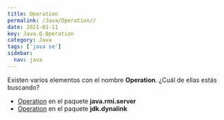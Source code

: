 ```yaml
---
title: Operation
permalink: /Java/Operation//
date: 2021-01-11
key: Java.O.Operation
category: Java
tags: ['java se']
sidebar: 
  nav: java
---
```


Existen varios elementos con el nombre **Operation**. ¿Cuál de ellas estás buscando?
<ul>
<li><a href="/Java/Operation-java-rmi-server/">Operation</a> en el paquete <strong>java.rmi.server</strong></li>
<li><a href="/Java/Operation-jdk-dynalink/">Operation</a> en el paquete <strong>jdk.dynalink</strong></li>
<ul>
